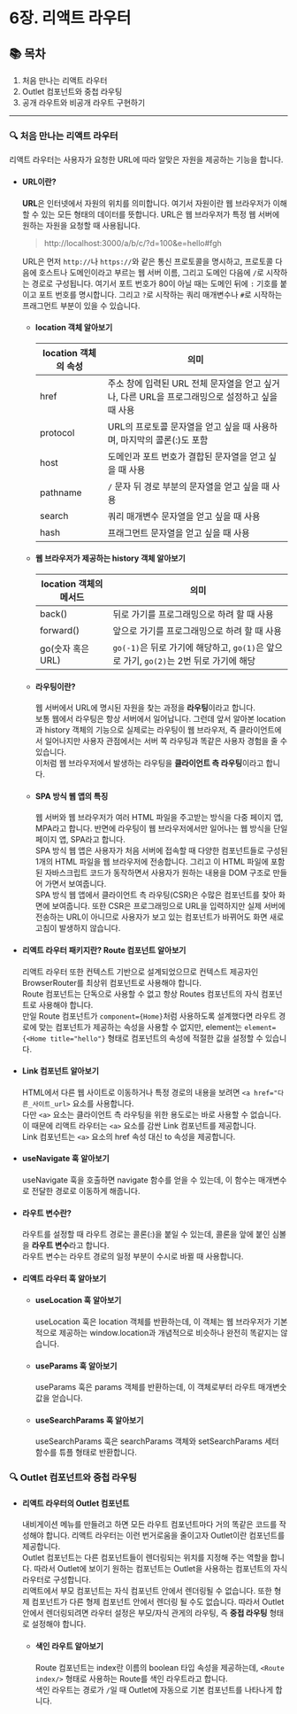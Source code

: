 # 6장. 리액트 라우터

## 📚 목차

1. 처음 만나는 리액트 라우터
2. Outlet 컴포넌트와 중첩 라우팅
3. 공개 라우트와 비공개 라우트 구현하기

---

### 🔍 처음 만나는 리액트 라우터

리액트 라우터는 사용자가 요청한 URL에 따라 알맞은 자원을 제공하는 기능을 합니다.

- #### URL이란?

  **URL**은 인터넷에서 자원의 위치를 의미합니다. 여기서 자원이란 웹 브라우저가 이해할 수 있는 모든 형태의 데이터를 뜻합니다.
  URL은 웹 브라우저가 특정 웹 서버에 원하는 자원을 요청할 때 사용됩니다.

  > http://localhost:3000/a/b/c/?d=100&e=hello#fgh

  URL은 먼저 `http://`나 `https://`와 같은 통신 프로토콜을 명시하고, 프로토콜 다음에 호스트나 도메인이라고 부르는 웹 서버 이름, 그리고 도메인 다음에 `/`로 시작하는 경로로 구성됩니다. 여기서 포트 번호가 80이 아닐 때는 도메인 뒤에 `:` 기호를 붙이고 포트 번호를 명시합니다. 그리고 `?`로 시작하는 쿼리 매개변수나 `#`로 시작하는 프래그먼트 부분이 있을 수 있습니다.

  - #### location 객체 알아보기

    | location 객체의 속성 | 의미                                                                                            |
    | -------------------- | ----------------------------------------------------------------------------------------------- |
    | href                 | 주소 창에 입력된 URL 전체 문자열을 얻고 싶거나, 다른 URL을 프로그래밍으로 설정하고 싶을 때 사용 |
    | protocol             | URL의 프로토콜 문자열을 얻고 싶을 때 사용하며, 마지막의 콜론(:)도 포함                          |
    | host                 | 도메인과 포트 번호가 결합된 문자열을 얻고 싶을 때 사용                                          |
    | pathname             | `/` 문자 뒤 경로 부분의 문자열을 얻고 싶을 때 사용                                              |
    | search               | 쿼리 매개변수 문자열을 얻고 싶을 때 사용                                                        |
    | hash                 | 프래그먼트 문자열을 얻고 싶을 때 사용                                                           |

  - #### 웹 브라우저가 제공하는 history 객체 알아보기

    | location 객체의 메서드 | 의미                                                                                   |
    | ---------------------- | -------------------------------------------------------------------------------------- |
    | back()                 | 뒤로 가기를 프로그래밍으로 하려 할 때 사용                                             |
    | forward()              | 앞으로 가기를 프로그래밍으로 하려 할 때 사용                                           |
    | go(숫자 혹은 URL)      | `go(-1)`은 뒤로 가기에 해당하고, `go(1)`은 앞으로 가기, `go(2)`는 2번 뒤로 가기에 해당 |

  - #### 라우팅이란?

    웹 서버에서 URL에 명시된 자원을 찾는 과정을 **라우팅**이라고 합니다.  
    보통 웹에서 라우팅은 항상 서버에서 일어납니다. 그런데 앞서 알아본 location과 history 객체의 기능으로 실제로는 라우팅이 웹 브라우저, 즉 클라이언트에서 일어나지만 사용자 관점에서는 서버 쪽 라우팅과 똑같은 사용자 경험을 줄 수 있습니다.  
    이처럼 웹 브라우저에서 발생하는 라우팅을 **클라이언트 측 라우팅**이라고 합니다.

  - #### SPA 방식 웹 앱의 특징
    웹 서버와 웹 브라우저가 여러 HTML 파일을 주고받는 방식을 다중 페이지 앱, MPA라고 합니다. 반면에 라우팅이 웹 브라우저에서만 일어나는 웹 방식을 단일 페이지 앱, SPA라고 합니다.  
    SPA 방식 웹 앱은 사용자가 처음 서버에 접속할 때 다양한 컴포넌트들로 구성된 1개의 HTML 파일을 웹 브라우저에 전송합니다. 그리고 이 HTML 파일에 포함된 자바스크립트 코드가 동작하면서 사용자가 원하는 내용을 DOM 구조로 만들어 가면서 보여줍니다.  
    SPA 방식 웹 앱에서 클라이언트 측 라우팅(CSR)은 수많은 컴포넌트를 찾아 화면에 보여줍니다. 또한 CSR은 프로그래밍으로 URL을 입력하지만 실제 서버에 전송하는 URL이 아니므로 사용자가 보고 있는 컴포넌트가 바뀌어도 화면 새로고침이 발생하지 않습니다.

- #### 리액트 라우터 패키지란? Route 컴포넌트 알아보기

  리액트 라우터 또한 컨텍스트 기반으로 설계되었으므로 컨텍스트 제공자인 BrowserRouter를 최상위 컴포넌트로 사용해야 합니다.  
  Route 컴포넌트는 단독으로 사용할 수 없고 항상 Routes 컴포넌트의 자식 컴포넌트로 사용해야 합니다.  
  만일 Route 컴포넌트가 `component={Home}`처럼 사용하도록 설계했다면 라우트 경로에 맞는 컴포넌트가 제공하는 속성을 사용할 수 없지만, element는 `element={<Home title="hello"}` 형태로 컴포넌트의 속성에 적절한 값을 설정할 수 있습니다.

- #### Link 컴포넌트 알아보기

  HTML에서 다른 웹 사이트로 이동하거나 특정 경로의 내용을 보려면 `<a href="다른_사이트_url>` 요소를 사용합니다.  
  다만 `<a>` 요소는 클라이언트 측 라우팅을 위한 용도로는 바로 사용할 수 없습니다. 이 때문에 리액트 라우터는 `<a>` 요소를 감싼 Link 컴포넌트를 제공합니다.  
  Link 컴포넌트는 `<a>` 요소의 href 속성 대신 to 속성을 제공합니다.

- #### useNavigate 훅 알아보기

  useNavigate 훅을 호출하면 navigate 함수를 얻을 수 있는데, 이 함수는 매개변수로 전달한 경로로 이동하게 해줍니다.

- #### 라우트 변수란?

  라우트를 설정할 때 라우트 경로는 콜론(:)을 붙일 수 있는데, 콜론을 앞에 붙인 심볼을 **라우트 변수**라고 합니다.  
  라우트 변수는 라우트 경로의 일정 부분이 수시로 바뀔 때 사용합니다.

- #### 리액트 라우터 훅 알아보기

  - #### useLocation 훅 알아보기

    useLocation 훅은 location 객체를 반환하는데, 이 객체는 웹 브라우저가 기본적으로 제공하는 window.location과 개념적으로 비슷하나 완전히 똑같지는 않습니다.

  - #### useParams 훅 알아보기

    useParams 훅은 params 객체를 반환하는데, 이 객체로부터 라우트 매개변숫값을 얻습니다.

  - #### useSearchParams 훅 알아보기
    useSearchParams 훅은 searchParams 객체와 setSearchParams 세터 함수를 튜플 형태로 반환합니다.

### 🔍 Outlet 컴포넌트와 중첩 라우팅

- #### 리액트 라우터의 Outlet 컴포넌트

  내비게이션 메뉴를 만들려고 하면 모든 라우트 컴포넌트마다 거의 똑같은 코드를 작성해야 합니다. 리액트 라우터는 이런 번거로움을 줄이고자 Outlet이란 컴포넌트를 제공합니다.  
  Outlet 컴포넌트는 다른 컴포넌트들이 렌더링되는 위치를 지정해 주는 역할을 합니다. 따라서 Outlet에 보이기 원하는 컴포넌트는 Outlet을 사용하는 컴포넌트의 자식 라우터로 구성합니다.  
  리액트에서 부모 컴포넌트는 자식 컴포넌트 안에서 렌더링될 수 없습니다. 또한 형제 컴포넌트가 다른 형제 컴포넌트 안에서 렌더링 될 수도 없습니다. 따라서 Outlet 안에서 렌더링되려면 라우터 설정은 부모/자식 관게의 라우팅, 즉 **중접 라우팅** 형태로 설정해야 합니다.

  - #### 색인 라우트 알아보기
    Route 컴포넌트는 index란 이름의 boolean 타입 속성을 제공하는데, `<Route index/>` 형태로 사용하는 Route를 색인 라우트라고 합니다.  
    색인 라우트는 경로가 `/`일 때 Outlet에 자동으로 기본 컴포넌트를 나타나게 합니다.
